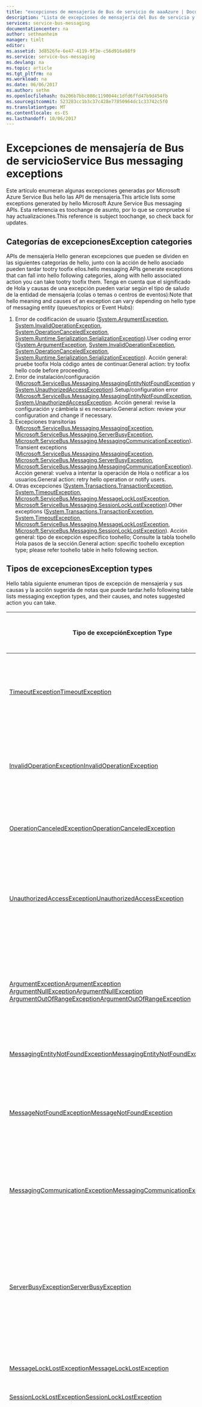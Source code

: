 ```yaml
---
title: "excepciones de mensajería de Bus de servicio de aaaAzure | Documentos de Microsoft"
description: "Lista de excepciones de mensajería del Bus de servicio y las acciones sugeridas."
services: service-bus-messaging
documentationcenter: na
author: sethmanheim
manager: timlt
editor: 
ms.assetid: 3d8526fe-6e47-4119-9f3e-c56d916a98f9
ms.service: service-bus-messaging
ms.devlang: na
ms.topic: article
ms.tgt_pltfrm: na
ms.workload: na
ms.date: 06/06/2017
ms.author: sethm
ms.openlocfilehash: 0a206b7bbc808c1190044c1dfd6ffd47b9d454fb
ms.sourcegitcommit: 523283cc1b3c37c428e77850964dc1c33742c5f0
ms.translationtype: MT
ms.contentlocale: es-ES
ms.lasthandoff: 10/06/2017
---
```

# <a name="service-bus-messaging-exceptions"></a><span data-ttu-id="910ac-103">Excepciones de mensajería de Bus de servicio</span><span class="sxs-lookup"><span data-stu-id="910ac-103">Service Bus messaging exceptions</span></span>
<span data-ttu-id="910ac-104">Este artículo enumeran algunas excepciones generadas por Microsoft Azure Service Bus hello las API de mensajería.</span><span class="sxs-lookup"><span data-stu-id="910ac-104">This article lists some exceptions generated by hello Microsoft Azure Service Bus messaging APIs.</span></span> <span data-ttu-id="910ac-105">Esta referencia es toochange de asunto, por lo que se compruebe si hay actualizaciones.</span><span class="sxs-lookup"><span data-stu-id="910ac-105">This reference is subject toochange, so check back for updates.</span></span>

## <a name="exception-categories"></a><span data-ttu-id="910ac-106">Categorías de excepciones</span><span class="sxs-lookup"><span data-stu-id="910ac-106">Exception categories</span></span>
<span data-ttu-id="910ac-107">APIs de mensajería Hello generan excepciones que pueden se dividen en las siguientes categorías de hello, junto con la acción de hello asociado pueden tardar tootry toofix ellos.</span><span class="sxs-lookup"><span data-stu-id="910ac-107">hello messaging APIs generate exceptions that can fall into hello following categories, along with hello associated action you can take tootry toofix them.</span></span> <span data-ttu-id="910ac-108">Tenga en cuenta que el significado de Hola y causas de una excepción pueden variar según el tipo de saludo de la entidad de mensajería (colas o temas o centros de eventos):</span><span class="sxs-lookup"><span data-stu-id="910ac-108">Note that hello meaning and causes of an exception can vary depending on hello type of messaging entity (queues/topics or Event Hubs):</span></span>

1. <span data-ttu-id="910ac-109">Error de codificación de usuario ([System.ArgumentException](https://msdn.microsoft.com/library/system.argumentexception.aspx), [System.InvalidOperationException](https://msdn.microsoft.com/library/system.invalidoperationexception.aspx), [System.OperationCanceledException](https://msdn.microsoft.com/library/system.operationcanceledexception.aspx), [System.Runtime.Serialization.SerializationException](https://msdn.microsoft.com/library/system.runtime.serialization.serializationexception.aspx)).</span><span class="sxs-lookup"><span data-stu-id="910ac-109">User coding error ([System.ArgumentException](https://msdn.microsoft.com/library/system.argumentexception.aspx), [System.InvalidOperationException](https://msdn.microsoft.com/library/system.invalidoperationexception.aspx), [System.OperationCanceledException](https://msdn.microsoft.com/library/system.operationcanceledexception.aspx), [System.Runtime.Serialization.SerializationException](https://msdn.microsoft.com/library/system.runtime.serialization.serializationexception.aspx)).</span></span> <span data-ttu-id="910ac-110">Acción general: pruebe toofix Hola código antes de continuar.</span><span class="sxs-lookup"><span data-stu-id="910ac-110">General action: try toofix hello code before proceeding.</span></span>
2. <span data-ttu-id="910ac-111">Error de instalación/configuración ([Microsoft.ServiceBus.Messaging.MessagingEntityNotFoundException](/dotnet/api/microsoft.servicebus.messaging.messagingentitynotfoundexception) y [System.UnauthorizedAccessException](https://msdn.microsoft.com/library/system.unauthorizedaccessexception.aspx)).</span><span class="sxs-lookup"><span data-stu-id="910ac-111">Setup/configuration error ([Microsoft.ServiceBus.Messaging.MessagingEntityNotFoundException](/dotnet/api/microsoft.servicebus.messaging.messagingentitynotfoundexception), [System.UnauthorizedAccessException](https://msdn.microsoft.com/library/system.unauthorizedaccessexception.aspx).</span></span> <span data-ttu-id="910ac-112">Acción general: revise la configuración y cámbiela si es necesario.</span><span class="sxs-lookup"><span data-stu-id="910ac-112">General action: review your configuration and change if necessary.</span></span>
3. <span data-ttu-id="910ac-113">Excepciones transitorias ([Microsoft.ServiceBus.Messaging.MessagingException](/dotnet/api/microsoft.servicebus.messaging.messagingexception), [Microsoft.ServiceBus.Messaging.ServerBusyException](/dotnet/api/microsoft.servicebus.messaging.serverbusyexception), [Microsoft.ServiceBus.Messaging.MessagingCommunicationException](/dotnet/api/microsoft.servicebus.messaging.messagingcommunicationexception)).</span><span class="sxs-lookup"><span data-stu-id="910ac-113">Transient exceptions ([Microsoft.ServiceBus.Messaging.MessagingException](/dotnet/api/microsoft.servicebus.messaging.messagingexception), [Microsoft.ServiceBus.Messaging.ServerBusyException](/dotnet/api/microsoft.servicebus.messaging.serverbusyexception), [Microsoft.ServiceBus.Messaging.MessagingCommunicationException](/dotnet/api/microsoft.servicebus.messaging.messagingcommunicationexception)).</span></span> <span data-ttu-id="910ac-114">Acción general: vuelva a intentar la operación de Hola o notificar a los usuarios.</span><span class="sxs-lookup"><span data-stu-id="910ac-114">General action: retry hello operation or notify users.</span></span>
4. <span data-ttu-id="910ac-115">Otras excepciones ([System.Transactions.TransactionException](https://msdn.microsoft.com/library/system.transactions.transactionexception.aspx), [System.TimeoutException](https://msdn.microsoft.com/library/system.timeoutexception.aspx), [Microsoft.ServiceBus.Messaging.MessageLockLostException](/dotnet/api/microsoft.servicebus.messaging.messagelocklostexception), [Microsoft.ServiceBus.Messaging.SessionLockLostException](/dotnet/api/microsoft.servicebus.messaging.sessionlocklostexception)).</span><span class="sxs-lookup"><span data-stu-id="910ac-115">Other exceptions ([System.Transactions.TransactionException](https://msdn.microsoft.com/library/system.transactions.transactionexception.aspx), [System.TimeoutException](https://msdn.microsoft.com/library/system.timeoutexception.aspx), [Microsoft.ServiceBus.Messaging.MessageLockLostException](/dotnet/api/microsoft.servicebus.messaging.messagelocklostexception), [Microsoft.ServiceBus.Messaging.SessionLockLostException](/dotnet/api/microsoft.servicebus.messaging.sessionlocklostexception)).</span></span> <span data-ttu-id="910ac-116">Acción general: tipo de excepción específico toohello; Consulte la tabla toohello Hola pasos de la sección.</span><span class="sxs-lookup"><span data-stu-id="910ac-116">General action: specific toohello exception type; please refer toohello table in hello following section.</span></span> 

## <a name="exception-types"></a><span data-ttu-id="910ac-117">Tipos de excepciones</span><span class="sxs-lookup"><span data-stu-id="910ac-117">Exception types</span></span>
<span data-ttu-id="910ac-118">Hello tabla siguiente enumeran tipos de excepción de mensajería y sus causas y la acción sugerida de notas que puede tardar.</span><span class="sxs-lookup"><span data-stu-id="910ac-118">hello following table lists messaging exception types, and their causes, and notes suggested action you can take.</span></span>

| <span data-ttu-id="910ac-119">**Tipo de excepción**</span><span class="sxs-lookup"><span data-stu-id="910ac-119">**Exception Type**</span></span> | <span data-ttu-id="910ac-120">**Descripción/causa/ejemplos**</span><span class="sxs-lookup"><span data-stu-id="910ac-120">**Description/Cause/Examples**</span></span> | <span data-ttu-id="910ac-121">**Acción sugerida**</span><span class="sxs-lookup"><span data-stu-id="910ac-121">**Suggested Action**</span></span> | <span data-ttu-id="910ac-122">**Nota sobre el reintento automático o inmediato**</span><span class="sxs-lookup"><span data-stu-id="910ac-122">**Note on automatic/immediate retry**</span></span> |
| --- | --- | --- | --- |
| [<span data-ttu-id="910ac-123">TimeoutException</span><span class="sxs-lookup"><span data-stu-id="910ac-123">TimeoutException</span></span>](https://msdn.microsoft.com/library/system.timeoutexception.aspx) |<span data-ttu-id="910ac-124">Hello servidor no respondió toohello solicitado operación dentro de hello especifica el tiempo que está controlado por [OperationTimeout](/dotnet/api/microsoft.servicebus.messaging.messagingfactorysettings#Microsoft_ServiceBus_Messaging_MessagingFactorySettings_OperationTimeout).</span><span class="sxs-lookup"><span data-stu-id="910ac-124">hello server did not respond toohello requested operation within hello specified time which is controlled by [OperationTimeout](/dotnet/api/microsoft.servicebus.messaging.messagingfactorysettings#Microsoft_ServiceBus_Messaging_MessagingFactorySettings_OperationTimeout).</span></span> <span data-ttu-id="910ac-125">puede haber completado el servidor de Hola Hola solicitó la operación.</span><span class="sxs-lookup"><span data-stu-id="910ac-125">hello server may have completed hello requested operation.</span></span> <span data-ttu-id="910ac-126">Esto puede suceder debido a toonetwork u otros retrasos de infraestructura.</span><span class="sxs-lookup"><span data-stu-id="910ac-126">This can happen due toonetwork or other infrastructure delays.</span></span> |<span data-ttu-id="910ac-127">Compruebe el estado del sistema Hola para mantener la coherencia y vuelva a intentar si es necesario.</span><span class="sxs-lookup"><span data-stu-id="910ac-127">Check hello system state for consistency and retry if necessary.</span></span> <span data-ttu-id="910ac-128">Consulte [Excepciones de tiempo de espera](#timeoutexception).</span><span class="sxs-lookup"><span data-stu-id="910ac-128">See [Timeout exceptions](#timeoutexception).</span></span> |<span data-ttu-id="910ac-129">Reintento puede ser útil en algunos casos; Agregar toocode de lógica de reintento.</span><span class="sxs-lookup"><span data-stu-id="910ac-129">Retry might help in some cases; add retry logic toocode.</span></span> |
| [<span data-ttu-id="910ac-130">InvalidOperationException</span><span class="sxs-lookup"><span data-stu-id="910ac-130">InvalidOperationException</span></span>](https://msdn.microsoft.com/library/system.invalidoperationexception.aspx) |<span data-ttu-id="910ac-131">Hola solicitado no se permite la operación de usuario dentro de servidor de Hola o servicio.</span><span class="sxs-lookup"><span data-stu-id="910ac-131">hello requested user operation is not allowed within hello server or service.</span></span> <span data-ttu-id="910ac-132">Consulte el mensaje de excepción de Hola para obtener más información.</span><span class="sxs-lookup"><span data-stu-id="910ac-132">See hello exception message for details.</span></span> <span data-ttu-id="910ac-133">Por ejemplo, [completar](/dotnet/api/microsoft.servicebus.messaging.brokeredmessage#Microsoft_ServiceBus_Messaging_BrokeredMessage_Complete) generará esta excepción si se recibió el mensaje de bienvenida en [ReceiveAndDelete](/dotnet/api/microsoft.servicebus.messaging.receivemode) modo.</span><span class="sxs-lookup"><span data-stu-id="910ac-133">For example, [Complete](/dotnet/api/microsoft.servicebus.messaging.brokeredmessage#Microsoft_ServiceBus_Messaging_BrokeredMessage_Complete) will generate this exception if hello message was received in [ReceiveAndDelete](/dotnet/api/microsoft.servicebus.messaging.receivemode) mode.</span></span> |<span data-ttu-id="910ac-134">Compruebe el código de hello y la documentación de Hola.</span><span class="sxs-lookup"><span data-stu-id="910ac-134">Check hello code and hello documentation.</span></span> <span data-ttu-id="910ac-135">Asegúrese de que Hola solicitó la operación es válida.</span><span class="sxs-lookup"><span data-stu-id="910ac-135">Make sure hello requested operation is valid.</span></span> |<span data-ttu-id="910ac-136">El reintento no le será de ayuda.</span><span class="sxs-lookup"><span data-stu-id="910ac-136">Retry will not help.</span></span> |
| [<span data-ttu-id="910ac-137">OperationCanceledException</span><span class="sxs-lookup"><span data-stu-id="910ac-137">OperationCanceledException</span></span>](https://msdn.microsoft.com/library/system.operationcanceledexception.aspx) |<span data-ttu-id="910ac-138">Es un intento realizado tooinvoke una operación en un objeto que ya se han cerrado, anulado o eliminado.</span><span class="sxs-lookup"><span data-stu-id="910ac-138">An attempt is made tooinvoke an operation on an object that has already been closed, aborted or disposed.</span></span> <span data-ttu-id="910ac-139">En raras ocasiones, transacción ambiente Hola ya se ha eliminado.</span><span class="sxs-lookup"><span data-stu-id="910ac-139">In rare cases, hello ambient transaction is already disposed.</span></span> |<span data-ttu-id="910ac-140">Compruebe el código de hello y asegúrese de que no invoca las operaciones en un objeto desechado.</span><span class="sxs-lookup"><span data-stu-id="910ac-140">Check hello code and make sure it does not invoke operations on a disposed object.</span></span> |<span data-ttu-id="910ac-141">El reintento no le será de ayuda.</span><span class="sxs-lookup"><span data-stu-id="910ac-141">Retry will not help.</span></span> |
| [<span data-ttu-id="910ac-142">UnauthorizedAccessException</span><span class="sxs-lookup"><span data-stu-id="910ac-142">UnauthorizedAccessException</span></span>](https://msdn.microsoft.com/library/system.unauthorizedaccessexception.aspx) |<span data-ttu-id="910ac-143">Hola [TokenProvider](/dotnet/api/microsoft.servicebus.tokenprovider) objeto no pudo adquirir un token, Hola token no es válido u Hola token no contiene Hola notificaciones tooperform necesario Hola operación.</span><span class="sxs-lookup"><span data-stu-id="910ac-143">hello [TokenProvider](/dotnet/api/microsoft.servicebus.tokenprovider) object could not acquire a token, hello token is invalid, or hello token does not contain hello claims required tooperform hello operation.</span></span> |<span data-ttu-id="910ac-144">Asegúrese de que el proveedor de tokens de Hola se crea con los valores correctos de Hola.</span><span class="sxs-lookup"><span data-stu-id="910ac-144">Make sure hello token provider is created with hello correct values.</span></span> <span data-ttu-id="910ac-145">Comprobar la configuración de Hola de hello servicio de Control de acceso.</span><span class="sxs-lookup"><span data-stu-id="910ac-145">Check hello configuration of hello Access Control service.</span></span> |<span data-ttu-id="910ac-146">Reintento puede ser útil en algunos casos; Agregar toocode de lógica de reintento.</span><span class="sxs-lookup"><span data-stu-id="910ac-146">Retry might help in some cases; add retry logic toocode.</span></span> |
| [<span data-ttu-id="910ac-147">ArgumentException</span><span class="sxs-lookup"><span data-stu-id="910ac-147">ArgumentException</span></span>](https://msdn.microsoft.com/library/system.argumentexception.aspx)<br /> [<span data-ttu-id="910ac-148">ArgumentNullException</span><span class="sxs-lookup"><span data-stu-id="910ac-148">ArgumentNullException</span></span>](https://msdn.microsoft.com/library/system.argumentnullexception.aspx)<br />[<span data-ttu-id="910ac-149">ArgumentOutOfRangeException</span><span class="sxs-lookup"><span data-stu-id="910ac-149">ArgumentOutOfRangeException</span></span>](https://msdn.microsoft.com/library/system.argumentoutofrangeexception.aspx) |<span data-ttu-id="910ac-150">Método de toohello uno o más argumentos proporcionados no son válidos.</span><span class="sxs-lookup"><span data-stu-id="910ac-150">One or more arguments supplied toohello method are invalid.</span></span><br /> <span data-ttu-id="910ac-151">Hello URI proporcionado demasiado[NamespaceManager](/dotnet/api/microsoft.servicebus.namespacemanager) o [crear](/dotnet/api/microsoft.servicebus.messaging.messagingfactory#Microsoft_ServiceBus_Messaging_MessagingFactory_Create_System_Collections_Generic_IEnumerable_System_Uri__) contiene segmentos de ruta de acceso.</span><span class="sxs-lookup"><span data-stu-id="910ac-151">hello URI supplied too[NamespaceManager](/dotnet/api/microsoft.servicebus.namespacemanager) or [Create](/dotnet/api/microsoft.servicebus.messaging.messagingfactory#Microsoft_ServiceBus_Messaging_MessagingFactory_Create_System_Collections_Generic_IEnumerable_System_Uri__) contains path segment(s).</span></span><br /> <span data-ttu-id="910ac-152">esquema URI de Hello proporcionado demasiado[NamespaceManager](/dotnet/api/microsoft.servicebus.namespacemanager) o [crear](/dotnet/api/microsoft.servicebus.messaging.messagingfactory#Microsoft_ServiceBus_Messaging_MessagingFactory_Create_System_Collections_Generic_IEnumerable_System_Uri__) no es válido.</span><span class="sxs-lookup"><span data-stu-id="910ac-152">hello URI scheme supplied too[NamespaceManager](/dotnet/api/microsoft.servicebus.namespacemanager) or [Create](/dotnet/api/microsoft.servicebus.messaging.messagingfactory#Microsoft_ServiceBus_Messaging_MessagingFactory_Create_System_Collections_Generic_IEnumerable_System_Uri__) is invalid.</span></span> <br /><span data-ttu-id="910ac-153">valor de la propiedad de Hello es mayor que 32KB.</span><span class="sxs-lookup"><span data-stu-id="910ac-153">hello property value is larger than 32KB.</span></span> |<span data-ttu-id="910ac-154">Compruebe el código de llamada de Hola y asegúrese de Hola argumentos son correctos.</span><span class="sxs-lookup"><span data-stu-id="910ac-154">Check hello calling code and make sure hello arguments are correct.</span></span> |<span data-ttu-id="910ac-155">El reintento no le será de ayuda.</span><span class="sxs-lookup"><span data-stu-id="910ac-155">Retry will not help.</span></span> |
| [<span data-ttu-id="910ac-156">MessagingEntityNotFoundException</span><span class="sxs-lookup"><span data-stu-id="910ac-156">MessagingEntityNotFoundException</span></span>](/dotnet/api/microsoft.servicebus.messaging.messagingentitynotfoundexception) |<span data-ttu-id="910ac-157">Entidad asociada con la operación de hello no existe o se ha eliminado.</span><span class="sxs-lookup"><span data-stu-id="910ac-157">Entity associated with hello operation does not exist or it has been deleted.</span></span> |<span data-ttu-id="910ac-158">Asegúrese de que existe la entidad de Hola.</span><span class="sxs-lookup"><span data-stu-id="910ac-158">Make sure hello entity exists.</span></span> |<span data-ttu-id="910ac-159">El reintento no le será de ayuda.</span><span class="sxs-lookup"><span data-stu-id="910ac-159">Retry will not help.</span></span> |
| [<span data-ttu-id="910ac-160">MessageNotFoundException</span><span class="sxs-lookup"><span data-stu-id="910ac-160">MessageNotFoundException</span></span>](/dotnet/api/microsoft.servicebus.messaging.messagenotfoundexception) |<span data-ttu-id="910ac-161">Intente tooreceive un mensaje con un número de secuencia determinado.</span><span class="sxs-lookup"><span data-stu-id="910ac-161">Attempt tooreceive a message with a particular sequence number.</span></span> <span data-ttu-id="910ac-162">Este mensaje no se encuentra.</span><span class="sxs-lookup"><span data-stu-id="910ac-162">This message is not found.</span></span> |<span data-ttu-id="910ac-163">Asegúrese de que ya no se recibió el mensaje de Hola.</span><span class="sxs-lookup"><span data-stu-id="910ac-163">Make sure hello message has not been received already.</span></span> <span data-ttu-id="910ac-164">Compruebe toosee de cola de mensajes fallidos de hello si mensajes de bienvenida se ha fallidos.</span><span class="sxs-lookup"><span data-stu-id="910ac-164">Check hello deadletter queue toosee if hello message has been deadlettered.</span></span> |<span data-ttu-id="910ac-165">El reintento no le será de ayuda.</span><span class="sxs-lookup"><span data-stu-id="910ac-165">Retry will not help.</span></span> |
| [<span data-ttu-id="910ac-166">MessagingCommunicationException</span><span class="sxs-lookup"><span data-stu-id="910ac-166">MessagingCommunicationException</span></span>](/dotnet/api/microsoft.servicebus.messaging.messagingcommunicationexception) |<span data-ttu-id="910ac-167">Cliente no es capaz de tooestablish un tooService conexión Bus.</span><span class="sxs-lookup"><span data-stu-id="910ac-167">Client is not able tooestablish a connection tooService Bus.</span></span> |<span data-ttu-id="910ac-168">Asegúrese de que nombre de host de hello proporcionado es correcto y host de hello es accesible.</span><span class="sxs-lookup"><span data-stu-id="910ac-168">Make sure hello supplied host name is correct and hello host is reachable.</span></span> |<span data-ttu-id="910ac-169">El reintento podría resultar útil si hay problemas de conectividad intermitente.</span><span class="sxs-lookup"><span data-stu-id="910ac-169">Retry might help if there are intermittent connectivity issues.</span></span> |
| [<span data-ttu-id="910ac-170">ServerBusyException</span><span class="sxs-lookup"><span data-stu-id="910ac-170">ServerBusyException</span></span>](/dotnet/api/microsoft.servicebus.messaging.serverbusyexception) |<span data-ttu-id="910ac-171">Servicio no es capaz de tooprocess solicitud de hello en este momento.</span><span class="sxs-lookup"><span data-stu-id="910ac-171">Service is not able tooprocess hello request at this time.</span></span> |<span data-ttu-id="910ac-172">Cliente puede esperar durante un período de tiempo y vuelva a intentar la operación de Hola.</span><span class="sxs-lookup"><span data-stu-id="910ac-172">Client can wait for a period of time, then retry hello operation.</span></span> |<span data-ttu-id="910ac-173">El cliente puede volver a intentarlo tras un determinado intervalo de tiempo.</span><span class="sxs-lookup"><span data-stu-id="910ac-173">Client may retry after certain interval.</span></span> <span data-ttu-id="910ac-174">Si el reintento genera otra excepción, compruebe el comportamiento de reintento de esa excepción.</span><span class="sxs-lookup"><span data-stu-id="910ac-174">If a retry results in a different exception, check retry behavior of that exception.</span></span> |
| [<span data-ttu-id="910ac-175">MessageLockLostException</span><span class="sxs-lookup"><span data-stu-id="910ac-175">MessageLockLostException</span></span>](/dotnet/api/microsoft.servicebus.messaging.messagelocklostexception) |<span data-ttu-id="910ac-176">Token de bloqueo asociado al mensaje de Hola ha expirado o no se encuentra el token de bloqueo de Hola.</span><span class="sxs-lookup"><span data-stu-id="910ac-176">Lock token associated with hello message has expired, or hello lock token is not found.</span></span> |<span data-ttu-id="910ac-177">Eliminar mensajes de bienvenida.</span><span class="sxs-lookup"><span data-stu-id="910ac-177">Dispose hello message.</span></span> |<span data-ttu-id="910ac-178">El reintento no le será de ayuda.</span><span class="sxs-lookup"><span data-stu-id="910ac-178">Retry will not help.</span></span> |
| [<span data-ttu-id="910ac-179">SessionLockLostException</span><span class="sxs-lookup"><span data-stu-id="910ac-179">SessionLockLostException</span></span>](/dotnet/api/microsoft.servicebus.messaging.sessionlocklostexception) |<span data-ttu-id="910ac-180">Se perdió el bloqueo asociado a esta sesión.</span><span class="sxs-lookup"><span data-stu-id="910ac-180">Lock associated with this session is lost.</span></span> |<span data-ttu-id="910ac-181">Anular hello [MessageSession](/dotnet/api/microsoft.servicebus.messaging.messagesession) objeto.</span><span class="sxs-lookup"><span data-stu-id="910ac-181">Abort hello [MessageSession](/dotnet/api/microsoft.servicebus.messaging.messagesession) object.</span></span> |<span data-ttu-id="910ac-182">El reintento no le será de ayuda.</span><span class="sxs-lookup"><span data-stu-id="910ac-182">Retry will not help.</span></span> |
| [<span data-ttu-id="910ac-183">MessagingException</span><span class="sxs-lookup"><span data-stu-id="910ac-183">MessagingException</span></span>](/dotnet/api/microsoft.servicebus.messaging.messagingexception) |<span data-ttu-id="910ac-184">Genérico mensajería excepción que se puede producir en hello casos siguientes:</span><span class="sxs-lookup"><span data-stu-id="910ac-184">Generic messaging exception that may be thrown in hello following cases:</span></span><br /> <span data-ttu-id="910ac-185">Se realiza un intento de toocreate una [QueueClient](/dotnet/api/microsoft.servicebus.messaging.queueclient) con un nombre o ruta de acceso que pertenece el tipo de entidad diferente tooa (por ejemplo, un tema).</span><span class="sxs-lookup"><span data-stu-id="910ac-185">An attempt is made toocreate a [QueueClient](/dotnet/api/microsoft.servicebus.messaging.queueclient) using a name or path that belongs tooa different entity type (for example, a topic).</span></span><br />  <span data-ttu-id="910ac-186">Es un intento de realizar un mensaje toosend supera los 256KB.</span><span class="sxs-lookup"><span data-stu-id="910ac-186">An attempt is made toosend a message larger than 256KB.</span></span> <span data-ttu-id="910ac-187">Hola servidor o servicio detectó un error durante el procesamiento de solicitud de saludo.</span><span class="sxs-lookup"><span data-stu-id="910ac-187">hello server or service encountered an error during processing of hello request.</span></span> <span data-ttu-id="910ac-188">Consulte el mensaje de excepción de Hola para obtener más información.</span><span class="sxs-lookup"><span data-stu-id="910ac-188">Please see hello exception message for details.</span></span> <span data-ttu-id="910ac-189">Por lo general, se trata de una excepción transitoria.</span><span class="sxs-lookup"><span data-stu-id="910ac-189">This is usually a transient exception.</span></span> |<span data-ttu-id="910ac-190">Comprobar código de hello y garantizar que sólo los objetos serializables se usan para el cuerpo del mensaje de Hola (o utilizar un serializador personalizado).</span><span class="sxs-lookup"><span data-stu-id="910ac-190">Check hello code and ensure that only serializable objects are used for hello message body (or use a custom serializer).</span></span> <span data-ttu-id="910ac-191">Consulte la documentación de Hola para tipos de valor de hello admitida propiedades de Hola y solo los tipos de uso compatibles.</span><span class="sxs-lookup"><span data-stu-id="910ac-191">Check hello documentation for hello supported value types of hello properties and only use supported types.</span></span> <span data-ttu-id="910ac-192">Comprobar hello [IsTransient](/dotnet/api/microsoft.servicebus.messaging.messagingexception#Microsoft_ServiceBus_Messaging_MessagingException_IsTransient) propiedad.</span><span class="sxs-lookup"><span data-stu-id="910ac-192">Check hello [IsTransient](/dotnet/api/microsoft.servicebus.messaging.messagingexception#Microsoft_ServiceBus_Messaging_MessagingException_IsTransient) property.</span></span> <span data-ttu-id="910ac-193">Si es **true**, puede volver a intentar la operación de Hola.</span><span class="sxs-lookup"><span data-stu-id="910ac-193">If it is **true**, you can retry hello operation.</span></span> |<span data-ttu-id="910ac-194">El comportamiento de reintento es indefinido y quizá no resulte útil.</span><span class="sxs-lookup"><span data-stu-id="910ac-194">Retry behavior is undefined and might not help.</span></span> |
| [<span data-ttu-id="910ac-195">MessagingEntityAlreadyExistsException</span><span class="sxs-lookup"><span data-stu-id="910ac-195">MessagingEntityAlreadyExistsException</span></span>](/dotnet/api/microsoft.servicebus.messaging.messagingentityalreadyexistsexception) |<span data-ttu-id="910ac-196">Intente toocreate una entidad con un nombre que ya está en uso por otra entidad en ese espacio de nombres de servicio.</span><span class="sxs-lookup"><span data-stu-id="910ac-196">Attempt toocreate an entity with a name that is already used by another entity in that service namespace.</span></span> |<span data-ttu-id="910ac-197">Eliminar entidad existente de Hola o elija un nombre diferente para hello entidad toobe creado.</span><span class="sxs-lookup"><span data-stu-id="910ac-197">Delete hello existing entity or choose a different name for hello entity toobe created.</span></span> |<span data-ttu-id="910ac-198">El reintento no le será de ayuda.</span><span class="sxs-lookup"><span data-stu-id="910ac-198">Retry will not help.</span></span> |
| [<span data-ttu-id="910ac-199">QuotaExceededException</span><span class="sxs-lookup"><span data-stu-id="910ac-199">QuotaExceededException</span></span>](/dotnet/api/microsoft.servicebus.messaging.quotaexceededexception) |<span data-ttu-id="910ac-200">Hola entidad de mensajería ha alcanzado su tamaño máximo permitido, o se superó el número máximo de hello del espacio de nombres de las conexiones tooa.</span><span class="sxs-lookup"><span data-stu-id="910ac-200">hello messaging entity has reached its maximum allowable size, or hello maximum number of connections tooa namespace has been exceeded.</span></span> |<span data-ttu-id="910ac-201">Crear espacio en la entidad de Hola recibir los mensajes de entidad de Hola o sus subcolas.</span><span class="sxs-lookup"><span data-stu-id="910ac-201">Create space in hello entity by receiving messages from hello entity or its sub-queues.</span></span> <span data-ttu-id="910ac-202">Consulte [QuotaExceededException](#quotaexceededexception).</span><span class="sxs-lookup"><span data-stu-id="910ac-202">See [QuotaExceededException](#quotaexceededexception).</span></span> |<span data-ttu-id="910ac-203">Reintento puede ser útil si los mensajes se han quitado en hello mientras tanto.</span><span class="sxs-lookup"><span data-stu-id="910ac-203">Retry might help if messages have been removed in hello meantime.</span></span> |
| [<span data-ttu-id="910ac-204">RuleActionException</span><span class="sxs-lookup"><span data-stu-id="910ac-204">RuleActionException</span></span>](/dotnet/api/microsoft.servicebus.messaging.ruleactionexception) |<span data-ttu-id="910ac-205">Bus de servicio devuelve esta excepción si intenta toocreate una acción de regla no válida.</span><span class="sxs-lookup"><span data-stu-id="910ac-205">Service Bus returns this exception if you attempt toocreate an invalid rule action.</span></span> <span data-ttu-id="910ac-206">Bus de servicio se asocia este mensaje de excepción tooa fallidos si se produce un error al procesar la acción de regla de Hola para ese mensaje.</span><span class="sxs-lookup"><span data-stu-id="910ac-206">Service Bus attaches this exception tooa deadlettered message if an error occurs while processing hello rule action for that message.</span></span> |<span data-ttu-id="910ac-207">Comprobar acción de regla de hello son correctos.</span><span class="sxs-lookup"><span data-stu-id="910ac-207">Check hello rule action for correctness.</span></span> |<span data-ttu-id="910ac-208">El reintento no le será de ayuda.</span><span class="sxs-lookup"><span data-stu-id="910ac-208">Retry will not help.</span></span> |
| [<span data-ttu-id="910ac-209">FilterException</span><span class="sxs-lookup"><span data-stu-id="910ac-209">FilterException</span></span>](/dotnet/api/microsoft.servicebus.messaging.filterexception) |<span data-ttu-id="910ac-210">Bus de servicio devuelve esta excepción si intenta toocreate un filtro no válido.</span><span class="sxs-lookup"><span data-stu-id="910ac-210">Service Bus returns this exception if you attempt toocreate an invalid filter.</span></span> <span data-ttu-id="910ac-211">Bus de servicio se asocia este mensaje de excepción tooa fallidos si se produjo un error al procesar el filtro de Hola para ese mensaje.</span><span class="sxs-lookup"><span data-stu-id="910ac-211">Service Bus attaches this exception tooa deadlettered message if an error occurred while processing hello filter for that message.</span></span> |<span data-ttu-id="910ac-212">Filtro de Hola de comprobación son correctos.</span><span class="sxs-lookup"><span data-stu-id="910ac-212">Check hello filter for correctness.</span></span> |<span data-ttu-id="910ac-213">El reintento no le será de ayuda.</span><span class="sxs-lookup"><span data-stu-id="910ac-213">Retry will not help.</span></span> |
| [<span data-ttu-id="910ac-214">SessionCannotBeLockedException</span><span class="sxs-lookup"><span data-stu-id="910ac-214">SessionCannotBeLockedException</span></span>](/dotnet/api/microsoft.servicebus.messaging.sessioncannotbelockedexception) |<span data-ttu-id="910ac-215">Intente tooaccept que una sesión con un identificador de sesión específico, pero la sesión de hello está bloqueada actualmente por otro cliente.</span><span class="sxs-lookup"><span data-stu-id="910ac-215">Attempt tooaccept a session with a specific session ID, but hello session is currently locked by another client.</span></span> |<span data-ttu-id="910ac-216">Asegúrese de que la sesión de Hola se desbloquea por otros clientes.</span><span class="sxs-lookup"><span data-stu-id="910ac-216">Make sure hello session is unlocked by other clients.</span></span> |<span data-ttu-id="910ac-217">Reintento puede ser útil si se ha liberado la sesión de Hola Hola provisional.</span><span class="sxs-lookup"><span data-stu-id="910ac-217">Retry might help if hello session has been released in hello interim.</span></span> |
| [<span data-ttu-id="910ac-218">TransactionSizeExceededException</span><span class="sxs-lookup"><span data-stu-id="910ac-218">TransactionSizeExceededException</span></span>](/dotnet/api/microsoft.servicebus.messaging.transactionsizeexceededexception) |<span data-ttu-id="910ac-219">Demasiadas operaciones forman parte de transacción de Hola.</span><span class="sxs-lookup"><span data-stu-id="910ac-219">Too many operations are part of hello transaction.</span></span> |<span data-ttu-id="910ac-220">Reducir el número de Hola de operaciones que forman parte de esta transacción.</span><span class="sxs-lookup"><span data-stu-id="910ac-220">Reduce hello number of operations that are part of this transaction.</span></span> |<span data-ttu-id="910ac-221">El reintento no le será de ayuda.</span><span class="sxs-lookup"><span data-stu-id="910ac-221">Retry will not help.</span></span> |
| [<span data-ttu-id="910ac-222">MessagingEntityDisabledException</span><span class="sxs-lookup"><span data-stu-id="910ac-222">MessagingEntityDisabledException</span></span>](/dotnet/api/microsoft.servicebus.messaging.messagingentitydisabledexception) |<span data-ttu-id="910ac-223">Solicitud para realizar una operación en tiempo de ejecución en una entidad deshabilitada.</span><span class="sxs-lookup"><span data-stu-id="910ac-223">Request for a runtime operation on a disabled entity.</span></span> |<span data-ttu-id="910ac-224">Activar la entidad de Hola.</span><span class="sxs-lookup"><span data-stu-id="910ac-224">Activate hello entity.</span></span> |<span data-ttu-id="910ac-225">Reintento puede ser útil si se ha activado la entidad de Hola Hola provisional.</span><span class="sxs-lookup"><span data-stu-id="910ac-225">Retry might help if hello entity has been activated in hello interim.</span></span> |
| [<span data-ttu-id="910ac-226">NoMatchingSubscriptionException</span><span class="sxs-lookup"><span data-stu-id="910ac-226">NoMatchingSubscriptionException</span></span>](/dotnet/api/microsoft.servicebus.messaging.nomatchingsubscriptionexception) |<span data-ttu-id="910ac-227">Bus de servicio devuelve esta excepción si se envía un tema de tooa de mensaje que se ha habilitado el filtrado previo y coincide con ninguno de los filtros de Hola.</span><span class="sxs-lookup"><span data-stu-id="910ac-227">Service Bus returns this exception if you send a message tooa topic that has pre-filtering enabled and none of hello filters match.</span></span> |<span data-ttu-id="910ac-228">Asegúrese de que coincida con al menos un filtro.</span><span class="sxs-lookup"><span data-stu-id="910ac-228">Make sure at least one filter matches.</span></span> |<span data-ttu-id="910ac-229">El reintento no le será de ayuda.</span><span class="sxs-lookup"><span data-stu-id="910ac-229">Retry will not help.</span></span> |
| [<span data-ttu-id="910ac-230">MessageSizeExceededException</span><span class="sxs-lookup"><span data-stu-id="910ac-230">MessageSizeExceededException</span></span>](/dotnet/api/microsoft.servicebus.messaging.messagesizeexceededexception) |<span data-ttu-id="910ac-231">Una carga de mensaje supera el límite de 256 KB de Hola.</span><span class="sxs-lookup"><span data-stu-id="910ac-231">A message payload exceeds hello 256 KB limit.</span></span> <span data-ttu-id="910ac-232">Tenga en cuenta que ese límite de 256 KB hello es el tamaño total del mensaje de Hola, que puede incluir propiedades del sistema y cualquier sobrecarga. NET.</span><span class="sxs-lookup"><span data-stu-id="910ac-232">Note that hello 256 KB limit is hello total message size, which can include system properties and any .NET overhead.</span></span> |<span data-ttu-id="910ac-233">Reducir tamaño de Hola de carga de mensaje de Hola y vuelva a intentar la operación de Hola.</span><span class="sxs-lookup"><span data-stu-id="910ac-233">Reduce hello size of hello message payload, then retry hello operation.</span></span> |<span data-ttu-id="910ac-234">El reintento no le será de ayuda.</span><span class="sxs-lookup"><span data-stu-id="910ac-234">Retry will not help.</span></span> |
| [<span data-ttu-id="910ac-235">TransactionException</span><span class="sxs-lookup"><span data-stu-id="910ac-235">TransactionException</span></span>](https://msdn.microsoft.com/library/system.transactions.transactionexception.aspx) |<span data-ttu-id="910ac-236">Hola transacción ambiente (*Transaction.Current*) no es válido.</span><span class="sxs-lookup"><span data-stu-id="910ac-236">hello ambient transaction (*Transaction.Current*) is invalid.</span></span> <span data-ttu-id="910ac-237">Puede se haya completado o anulado.</span><span class="sxs-lookup"><span data-stu-id="910ac-237">It may have been completed or aborted.</span></span> <span data-ttu-id="910ac-238">La excepción interna puede proporcionar información adicional.</span><span class="sxs-lookup"><span data-stu-id="910ac-238">Inner exception may provide additional information.</span></span> | |<span data-ttu-id="910ac-239">El reintento no le será de ayuda.</span><span class="sxs-lookup"><span data-stu-id="910ac-239">Retry will not help.</span></span> |
| [<span data-ttu-id="910ac-240">TransactionInDoubtException</span><span class="sxs-lookup"><span data-stu-id="910ac-240">TransactionInDoubtException</span></span>](https://msdn.microsoft.com/library/system.transactions.transactionindoubtexception.aspx) |<span data-ttu-id="910ac-241">Se intentó realizar una operación en una transacción que está en duda, o se realiza un intento de transacción de hello toocommit y se convierte en transacción hello en duda.</span><span class="sxs-lookup"><span data-stu-id="910ac-241">An operation is attempted on a transaction that is in doubt, or an attempt is made toocommit hello transaction and hello transaction becomes in doubt.</span></span> |<span data-ttu-id="910ac-242">La aplicación debe controlar esta excepción (como un caso especial), tal y como transacción Hola puede ya se han confirmado.</span><span class="sxs-lookup"><span data-stu-id="910ac-242">Your application must handle this exception (as a special case), as hello transaction may have already been committed.</span></span> |- |

## <a name="quotaexceededexception"></a><span data-ttu-id="910ac-243">QuotaExceededException</span><span class="sxs-lookup"><span data-stu-id="910ac-243">QuotaExceededException</span></span>
<span data-ttu-id="910ac-244">[QuotaExceededException](/dotnet/api/microsoft.servicebus.messaging.quotaexceededexception) indica que se ha superado una cuota de una entidad específica.</span><span class="sxs-lookup"><span data-stu-id="910ac-244">[QuotaExceededException](/dotnet/api/microsoft.servicebus.messaging.quotaexceededexception) indicates that a quota for a specific entity has been exceeded.</span></span>

### <a name="queues-and-topics"></a><span data-ttu-id="910ac-245">Colas y temas</span><span class="sxs-lookup"><span data-stu-id="910ac-245">Queues and topics</span></span>
<span data-ttu-id="910ac-246">Para las colas y temas, a menudo es Hola tamaño de cola de Hola.</span><span class="sxs-lookup"><span data-stu-id="910ac-246">For queues and topics, this is often hello size of hello queue.</span></span> <span data-ttu-id="910ac-247">propiedad de mensaje de error de Hello contendrá obtener más información, como en el siguiente ejemplo de Hola:</span><span class="sxs-lookup"><span data-stu-id="910ac-247">hello error message property will contain further details, as in hello following example:</span></span>

```
Microsoft.ServiceBus.Messaging.QuotaExceededException
Message: hello maximum entity size has been reached or exceeded for Topic: ‘xxx-xxx-xxx’. 
    Size of entity in bytes:1073742326, Max entity size in bytes:
1073741824..TrackingId:xxxxxxxxxxxxxxxxxxxxxxxxxx, TimeStamp:3/15/2013 7:50:18 AM
```

<span data-ttu-id="910ac-248">mensaje de bienvenida de Estados de que ese tema Hola excedido su límite de tamaño, en este caso 1 GB (límite de tamaño predeterminado de hello).</span><span class="sxs-lookup"><span data-stu-id="910ac-248">hello message states that hello topic exceeded its size limit, in this case 1 GB (hello default size limit).</span></span> 

### <a name="namespaces"></a><span data-ttu-id="910ac-249">Espacios de nombres</span><span class="sxs-lookup"><span data-stu-id="910ac-249">Namespaces</span></span>

<span data-ttu-id="910ac-250">Para espacios de nombres, [QuotaExceededException](/dotnet/api/microsoft.servicebus.messaging.quotaexceededexception) puede indicar que una aplicación ha superado el número máximo de hello del espacio de nombres de las conexiones tooa.</span><span class="sxs-lookup"><span data-stu-id="910ac-250">For namespaces, [QuotaExceededException](/dotnet/api/microsoft.servicebus.messaging.quotaexceededexception) can indicate that an application has exceeded hello maximum number of connections tooa namespace.</span></span> <span data-ttu-id="910ac-251">Por ejemplo:</span><span class="sxs-lookup"><span data-stu-id="910ac-251">For example:</span></span>

```
Microsoft.ServiceBus.Messaging.QuotaExceededException: ConnectionsQuotaExceeded for namespace xxx.
<tracking-id-guid>_G12 ---> 
System.ServiceModel.FaultException`1[System.ServiceModel.ExceptionDetail]: 
ConnectionsQuotaExceeded for namespace xxx.
```

#### <a name="common-causes"></a><span data-ttu-id="910ac-252">Causas comunes</span><span class="sxs-lookup"><span data-stu-id="910ac-252">Common causes</span></span>
<span data-ttu-id="910ac-253">Hay dos causas comunes de este error: Hola cola de mensajes no enviados y receptores de mensajes no funciona.</span><span class="sxs-lookup"><span data-stu-id="910ac-253">There are two common causes for this error: hello dead-letter queue, and non-functioning message receivers.</span></span>

1. <span data-ttu-id="910ac-254">**Cola de mensajes no enviados** un lector está fallando toocomplete mensajes y mensajes de saludo se devuelven toohello cola/tema cuando expira el bloqueo de Hola.</span><span class="sxs-lookup"><span data-stu-id="910ac-254">**Dead-letter queue** A reader is failing toocomplete messages and hello messages are returned toohello queue/topic when hello lock expires.</span></span> <span data-ttu-id="910ac-255">Esto puede ocurrir si el lector de hello encuentra una excepción que le impida que realiza la llamada [BrokeredMessage.Complete](https://msdn.microsoft.com/library/azure/microsoft.servicebus.messaging.brokeredmessage.complete.aspx).</span><span class="sxs-lookup"><span data-stu-id="910ac-255">This can happen if hello reader encounters an exception that prevents it from calling [BrokeredMessage.Complete](https://msdn.microsoft.com/library/azure/microsoft.servicebus.messaging.brokeredmessage.complete.aspx).</span></span> <span data-ttu-id="910ac-256">Después de que un mensaje ha sido leído 10 veces, mueve la cola de mensajes no enviados de toohello de forma predeterminada.</span><span class="sxs-lookup"><span data-stu-id="910ac-256">After a message has been read 10 times, it moves toohello dead-letter queue by default.</span></span> <span data-ttu-id="910ac-257">Este comportamiento se controla mediante hello [QueueDescription.MaxDeliveryCount](https://msdn.microsoft.com/library/azure/microsoft.servicebus.messaging.queuedescription.maxdeliverycount.aspx) propiedad y no tiene un valor predeterminado de 10.</span><span class="sxs-lookup"><span data-stu-id="910ac-257">This behavior is controlled by hello [QueueDescription.MaxDeliveryCount](https://msdn.microsoft.com/library/azure/microsoft.servicebus.messaging.queuedescription.maxdeliverycount.aspx) property and has a default value of 10.</span></span> <span data-ttu-id="910ac-258">Como los mensajes que se apilan en cola de mensajes no enviados de hello, que ocupen espacio.</span><span class="sxs-lookup"><span data-stu-id="910ac-258">As messages pile up in hello dead letter queue, they take up space.</span></span>
   
    <span data-ttu-id="910ac-259">problema de hello tooresolve, mensajes de Hola completa y lectura de cola de mensajes no enviados de hello, como se haría desde cualquier otra cola.</span><span class="sxs-lookup"><span data-stu-id="910ac-259">tooresolve hello issue, read and complete hello messages from hello dead-letter queue, as you would from any other queue.</span></span> <span data-ttu-id="910ac-260">Hola [QueueClient](https://msdn.microsoft.com/library/azure/microsoft.servicebus.messaging.queueclient.aspx) clase incluso contiene una [FormatDeadLetterPath](https://msdn.microsoft.com/library/azure/microsoft.servicebus.messaging.queueclient.formatdeadletterpath.aspx) ruta de acceso de la cola de mensajes de Hola de método toohelp formato.</span><span class="sxs-lookup"><span data-stu-id="910ac-260">hello [QueueClient](https://msdn.microsoft.com/library/azure/microsoft.servicebus.messaging.queueclient.aspx) class even contains a [FormatDeadLetterPath](https://msdn.microsoft.com/library/azure/microsoft.servicebus.messaging.queueclient.formatdeadletterpath.aspx) method toohelp format hello dead-letter queue path.</span></span>
2. <span data-ttu-id="910ac-261">**Receptor detenido** Un receptor ha dejado de recibir mensajes de una cola o suscripción.</span><span class="sxs-lookup"><span data-stu-id="910ac-261">**Receiver stopped** A receiver has stopped receiving messages from a queue or subscription.</span></span> <span data-ttu-id="910ac-262">Hola tooidentify manera es toolook en hello [QueueDescription.MessageCountDetails](https://msdn.microsoft.com/library/azure/microsoft.servicebus.messaging.queuedescription.messagecountdetails.aspx) propiedad, que muestra hello desglose completa de mensajes de saludo.</span><span class="sxs-lookup"><span data-stu-id="910ac-262">hello way tooidentify this is toolook at hello [QueueDescription.MessageCountDetails](https://msdn.microsoft.com/library/azure/microsoft.servicebus.messaging.queuedescription.messagecountdetails.aspx) property, which shows hello full breakdown of hello messages.</span></span> <span data-ttu-id="910ac-263">Si hello [ActiveMessageCount](https://msdn.microsoft.com/library/azure/microsoft.servicebus.messaging.messagecountdetails.activemessagecount.aspx) propiedad es alto o creciente, a continuación, lo más rápido está escribirse no se leen los mensajes de saludo.</span><span class="sxs-lookup"><span data-stu-id="910ac-263">If hello [ActiveMessageCount](https://msdn.microsoft.com/library/azure/microsoft.servicebus.messaging.messagecountdetails.activemessagecount.aspx) property is high or growing, then hello messages are not being read as fast as they're being written.</span></span>

### <a name="event-hubs"></a><span data-ttu-id="910ac-264">Centros de eventos</span><span class="sxs-lookup"><span data-stu-id="910ac-264">Event Hubs</span></span>
<span data-ttu-id="910ac-265">Centros de eventos tiene un límite de 20 grupos de consumidores por Centro de eventos.</span><span class="sxs-lookup"><span data-stu-id="910ac-265">Event Hubs has a limit of 20 consumer groups per Event Hub.</span></span> <span data-ttu-id="910ac-266">Si intentas toocreate más, recibirá un [QuotaExceededException](/dotnet/api/microsoft.servicebus.messaging.quotaexceededexception).</span><span class="sxs-lookup"><span data-stu-id="910ac-266">When you attempt toocreate more, you receive a [QuotaExceededException](/dotnet/api/microsoft.servicebus.messaging.quotaexceededexception).</span></span> 

## <a name="timeoutexception"></a><span data-ttu-id="910ac-267">TimeoutException</span><span class="sxs-lookup"><span data-stu-id="910ac-267">TimeoutException</span></span>
<span data-ttu-id="910ac-268">A [TimeoutException](https://msdn.microsoft.com/library/system.timeoutexception.aspx) indica que una operación iniciada por el usuario está tardando más de tiempo de espera de operación de Hola.</span><span class="sxs-lookup"><span data-stu-id="910ac-268">A [TimeoutException](https://msdn.microsoft.com/library/system.timeoutexception.aspx) indicates that a user-initiated operation is taking longer than hello operation timeout.</span></span> 

<span data-ttu-id="910ac-269">Se debe comprobar el valor de Hola de hello [ServicePointManager.DefaultConnectionLimit](https://msdn.microsoft.com/library/system.net.servicepointmanager.defaultconnectionlimit) propiedad, como se alcanza este límite también puede provocar un [TimeoutException](https://msdn.microsoft.com/library/system.timeoutexception.aspx).</span><span class="sxs-lookup"><span data-stu-id="910ac-269">You should check hello value of hello [ServicePointManager.DefaultConnectionLimit](https://msdn.microsoft.com/library/system.net.servicepointmanager.defaultconnectionlimit) property, as hitting this limit can also cause a [TimeoutException](https://msdn.microsoft.com/library/system.timeoutexception.aspx).</span></span>

### <a name="queues-and-topics"></a><span data-ttu-id="910ac-270">Colas y temas</span><span class="sxs-lookup"><span data-stu-id="910ac-270">Queues and topics</span></span>
<span data-ttu-id="910ac-271">Para las colas y temas, se especifica el tiempo de espera de hello en hello [MessagingFactorySettings.OperationTimeout](/dotnet/api/microsoft.servicebus.messaging.messagingfactorysettings#Microsoft_ServiceBus_Messaging_MessagingFactorySettings_OperationTimeout) propiedad, como parte de la cadena de conexión de hello, o a través de [ServiceBusConnectionStringBuilder](/dotnet/api/microsoft.servicebus.servicebusconnectionstringbuilder).</span><span class="sxs-lookup"><span data-stu-id="910ac-271">For queues and topics, hello timeout is specified either in hello [MessagingFactorySettings.OperationTimeout](/dotnet/api/microsoft.servicebus.messaging.messagingfactorysettings#Microsoft_ServiceBus_Messaging_MessagingFactorySettings_OperationTimeout) property, as part of hello connection string, or through [ServiceBusConnectionStringBuilder](/dotnet/api/microsoft.servicebus.servicebusconnectionstringbuilder).</span></span> <span data-ttu-id="910ac-272">mensaje de error de Hello propio puede variar, pero siempre contiene el valor de tiempo de espera de hello especificado para la operación actual de Hola.</span><span class="sxs-lookup"><span data-stu-id="910ac-272">hello error message itself might vary, but it always contains hello timeout value specified for hello current operation.</span></span> 

### <a name="event-hubs"></a><span data-ttu-id="910ac-273">Centros de eventos</span><span class="sxs-lookup"><span data-stu-id="910ac-273">Event Hubs</span></span>
<span data-ttu-id="910ac-274">Los centros de eventos, tiempo de espera de Hola se especifica como parte de la cadena de conexión de hello, o a través de [ServiceBusConnectionStringBuilder](/dotnet/api/microsoft.servicebus.servicebusconnectionstringbuilder).</span><span class="sxs-lookup"><span data-stu-id="910ac-274">For Event Hubs, hello timeout is specified either as part of hello connection string, or through [ServiceBusConnectionStringBuilder](/dotnet/api/microsoft.servicebus.servicebusconnectionstringbuilder).</span></span> <span data-ttu-id="910ac-275">mensaje de error de Hello propio puede variar, pero siempre contiene el valor de tiempo de espera de hello especificado para la operación actual de Hola.</span><span class="sxs-lookup"><span data-stu-id="910ac-275">hello error message itself might vary, but it always contains hello timeout value specified for hello current operation.</span></span> 

### <a name="common-causes"></a><span data-ttu-id="910ac-276">Causas comunes</span><span class="sxs-lookup"><span data-stu-id="910ac-276">Common causes</span></span>
<span data-ttu-id="910ac-277">Hay dos causas comunes de este error: configuración incorrecta o un error de servicio transitorio.</span><span class="sxs-lookup"><span data-stu-id="910ac-277">There are two common causes for this error: incorrect configuration, or a transient service error.</span></span>

1. <span data-ttu-id="910ac-278">**Una configuración incorrecta** tiempo de espera de operación de hello podría ser demasiado pequeño para la condición operativa Hola.</span><span class="sxs-lookup"><span data-stu-id="910ac-278">**Incorrect configuration** hello operation timeout might be too small for hello operational condition.</span></span> <span data-ttu-id="910ac-279">valor predeterminado de Hello para el tiempo de espera de operación de hello en el SDK de cliente de hello es 60 segundos.</span><span class="sxs-lookup"><span data-stu-id="910ac-279">hello default value for hello operation timeout in hello client SDK is 60 seconds.</span></span> <span data-ttu-id="910ac-280">Comprobar toosee si su código tiene el valor de hello establecido toosomething demasiado pequeño.</span><span class="sxs-lookup"><span data-stu-id="910ac-280">Check toosee if your code has hello value set toosomething too small.</span></span> <span data-ttu-id="910ac-281">Tenga en cuenta esa condición Hola de red de Hola y el uso de CPU puede afectar al tiempo de Hola que tarda un toocomplete operación en particular, por lo que no debe establecerse valor muy pequeño de tooa al tiempo de espera de operación de Hola.</span><span class="sxs-lookup"><span data-stu-id="910ac-281">Note that hello condition of hello network and CPU usage can affect hello time it takes for a particular operation toocomplete, so hello operation timeout should not be set tooa very small value.</span></span>
2. <span data-ttu-id="910ac-282">**Error temporal del servicio** hello en ocasiones servicio de Bus de servicio puede experimentar retrasos en el procesamiento de solicitudes, por ejemplo, durante los períodos de mucho tráfico.</span><span class="sxs-lookup"><span data-stu-id="910ac-282">**Transient service error** Sometimes hello Service Bus service can experience delays in processing requests; for example, during periods of high traffic.</span></span> <span data-ttu-id="910ac-283">En tales casos, puede volver a intentar la operación después de un retraso hasta que se realiza correctamente la operación de Hola.</span><span class="sxs-lookup"><span data-stu-id="910ac-283">In such cases, you can retry your operation after a delay, until hello operation is successful.</span></span> <span data-ttu-id="910ac-284">Si hello misma operación sigue sin funcionar después de varios intentos, visite hello [sitio de estado de servicio de Azure](https://azure.microsoft.com/status/) toosee si hay cualquier interrupciones de servicio conocido.</span><span class="sxs-lookup"><span data-stu-id="910ac-284">If hello same operation still fails after multiple attempts, please visit hello [Azure service status site](https://azure.microsoft.com/status/) toosee if there are any known service outages.</span></span>

## <a name="next-steps"></a><span data-ttu-id="910ac-285">Pasos siguientes</span><span class="sxs-lookup"><span data-stu-id="910ac-285">Next steps</span></span>

<span data-ttu-id="910ac-286">Para la referencia de API de .NET de Bus de servicio completa de hello, vea hello [referencia de la API de Azure .NET](/dotnet/api/overview/azure/servicebus).</span><span class="sxs-lookup"><span data-stu-id="910ac-286">For hello complete Service Bus .NET API reference, see hello [Azure .NET API reference](/dotnet/api/overview/azure/servicebus).</span></span>

<span data-ttu-id="910ac-287">más información acerca de toolearn [Bus de servicio](https://azure.microsoft.com/services/service-bus/), vea Hola temas siguientes.</span><span class="sxs-lookup"><span data-stu-id="910ac-287">toolearn more about [Service Bus](https://azure.microsoft.com/services/service-bus/), see hello following topics.</span></span>

* [<span data-ttu-id="910ac-288">Introducción a la mensajería del Bus de servicio</span><span class="sxs-lookup"><span data-stu-id="910ac-288">Service Bus messaging overview</span></span>](service-bus-messaging-overview.md)
* [<span data-ttu-id="910ac-289">Elementos fundamentales de Service Bus</span><span class="sxs-lookup"><span data-stu-id="910ac-289">Service Bus fundamentals</span></span>](service-bus-fundamentals-hybrid-solutions.md)
* [<span data-ttu-id="910ac-290">Arquitectura del Bus de servicio</span><span class="sxs-lookup"><span data-stu-id="910ac-290">Service Bus architecture</span></span>](service-bus-architecture.md)


